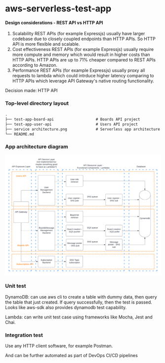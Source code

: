 <!--
title: 'Serverless Framework Node Express API service backed by DynamoDB on AWS'
description: 'This project is an API service backed by DynamoDB running on AWS Lambda using the traditional Serverless Framework.'
layout: Doc
framework: v3
platform: AWS
language: nodeJS
priority: 1
authorLink: 'https://github.com/johnnyxulearning/'
authorName: 'Johnny Xu'
-->

# aws-serverless-test-app

#### Design considerations - REST API vs HTTP API

1. Scalability
   REST APIs (for example Expressjs) usually have larger codebase due to closely coupled endpoints than HTTP APIs. So HTTP API is more flexible and scalable.
2. Cost effectiveness
   REST APIs (for example Expressjs) usually require more compute and memory which would result in higher costs than HTTP APIs. HTTP APIs are up to 71% cheaper compared to REST APIs according to Amazon.
3. Performance
   REST APIs (for example Expressjs) usually proxy all requests to lambda which could intrduce higher latency comparing to HTTP APIs which leverage API Gateway's native routing functionality.

Decision made: HTTP API

### Top-level directory layout

    .
    ├── test-app-board-api                   # Boards API project
    ├── test-app-user-api                    # Users API project
    ├── service architecture.png             # Serverless app architecture
    └── README.md

### App architecture diagram

![alt text](https://github.com/johnnyxulearning/aws-serverless-test-app/blob/main/service%20architecture.png?raw=true)

### Unit test

DynamoDB: can use aws cli to create a table with dummy data, then query the table that just created. If query successfully, then the test is passed. Looks like aws-sdk also provides dynamodb test capability.

Lambda: can write unit test case using frameworks like Mocha, Jest and Chai.

### Integration test

Use any HTTP client software, for example Postman.

And can be further automated as part of DevOps CI/CD pipelines
